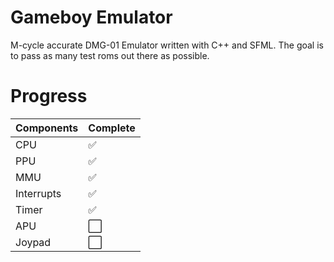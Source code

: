 # Gameboy Emulator

M-cycle accurate DMG-01 Emulator written with C++ and SFML. The goal is to pass as many test roms out there as possible.

# Progress
Components | Complete
:------------ | :-------------|
CPU | :white_check_mark:
PPU | :white_check_mark:
MMU | :white_check_mark:
Interrupts | :white_check_mark:
Timer | :white_check_mark:
APU | :white_large_square:
Joypad | :white_large_square:
